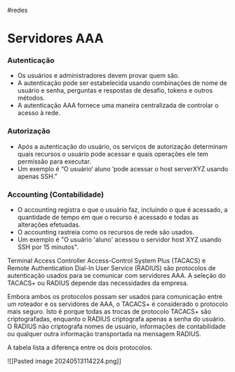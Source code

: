 #redes 
# Servidores AAA

### Autenticação

- Os usuários e administradores devem provar quem são.
- A autenticação pode ser estabelecida usando combinações de nome de usuário e senha, perguntas e respostas de desafio, tokens e outros métodos.
- A autenticação AAA fornece uma maneira centralizada de controlar o acesso à rede.

### Autorização

- Após a autenticação do usuário, os serviços de autorização determinam quais recursos o usuário pode acessar e quais operações ele tem permissão para executar.
- Um exemplo é “O usuário‘ aluno ’pode acessar o host serverXYZ usando apenas SSH.”

### Accounting (Contabilidade)

- O accounting registra o que o usuário faz, incluindo o que é acessado, a quantidade de tempo em que o recurso é acessado e todas as alterações efetuadas.
- O accounting rastreia como os recursos de rede são usados.
- Um exemplo é "O usuário 'aluno' acessou o servidor host XYZ usando SSH por 15 minutos".

Terminal Access Controller Access-Control System Plus (TACACS) e Remote Authentication Dial-In User Service (RADIUS) são protocolos de autenticação usados para se comunicar com servidores AAA. A seleção do TACACS+ ou RADIUS depende das necessidades da empresa.

Embora ambos os protocolos possam ser usados para comunicação entre um roteador e os servidores de AAA, o TACACS+ é considerado o protocolo mais seguro. Isto é porque todas as trocas de protocolo TACACS+ são criptografadas, enquanto o RADIUS criptografa apenas a senha do usuário. O RADIUS não criptografa nomes de usuário, informações de contabilidade ou qualquer outra informação transportada na mensagem RADIUS.

A tabela lista a diferença entre os dois protocolos.

![[Pasted image 20240513114224.png]]

































